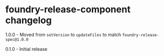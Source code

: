 # foundry-release-component changelog
1.0.0 - Moved from `setVersion` to `updateFiles` to match `foundry-release-spec@1.0.0`

0.1.0 - Initial release

